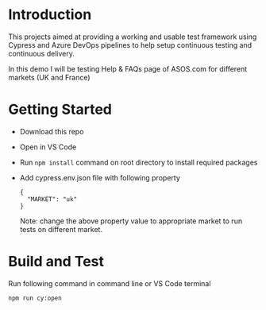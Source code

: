 # Introduction 

This projects aimed at providing a working and usable test framework using Cypress and Azure DevOps pipelines to help setup continuous testing and continuous delivery.

In this demo I will be testing Help & FAQs page of ASOS.com for different markets (UK and France)

# Getting Started

- Download this repo
- Open in VS Code
- Run `npm install` command on root directory to install required packages
- Add cypress.env.json file with following property
  
  ```
  {
    "MARKET": "uk"
  }
  ```
  Note: change the above property value to appropriate market to run tests on different market.

# Build and Test

Run following command in command line or VS Code terminal

```
npm run cy:open
```